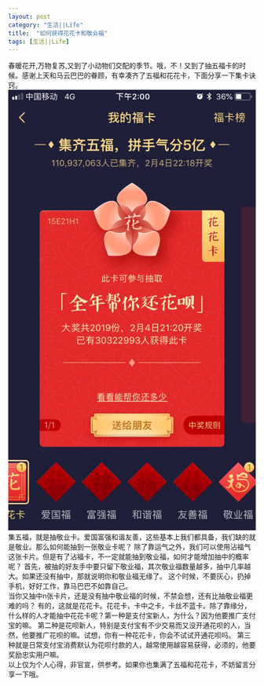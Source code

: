 ```yaml
---
layout: post
category: "生活||Life"
title:  "如何获得花花卡和敬业福"
tags: [生活||Life]
---
```

 春暖花开,万物复苏,又到了小动物们交配的季节。哦，不！又到了抽五福卡的时候。感谢上天和马云巴巴的眷顾，有幸凑齐了五福和花花卡，下面分享一下集卡诀窍。<BR>
 ![](/images/2018/5fu.jpg)<BR>
集五福，就是抽敬业卡。爱国富强和谐友善，这些基本上我们都具备，我们缺的就是敬业。那么如何能抽到一张敬业卡呢？
除了靠运气之外，我们可以使用沾福气这张卡片。但是有了沾福卡，不一定就能抽到敬业福，如何才能增加抽中的概率呢？
首先，被抽的好友手中要只留下敬业福，其次敬业福数量越多，抽中几率越大。如果还没有抽中，那就说明你和敬业福无缘了。
这个时候，不要灰心，扔掉手机，好好工作，靠马巴巴不如靠自己。<BR>
当你又抽中n张卡片，还是没有抽中敬业福的时候，不禁会想，还有比抽敬业福更难的吗？
有的，这就是花花卡。花花卡，卡中之卡，卡丝不蓝卡。除了靠缘分，什么样的人才能抽中花花卡呢？第一种是支付宝新人，为什么？因为他要推广支付宝的嘛。
第二种是花呗新人，特别是支付宝有不少交易而又没开通花呗的人，当然，他要推广花呗的嘛。试想，你有一种花花卡，你会不试试开通花呗吗。
第三种就是日常支付宝消费默认为花呗付款的人，越常使用越容易获得，必须的，他要奖励忠实用户嘛。<BR>
以上仅为个人心得，非官宣，供参考。如果你也集满了五福和花花卡，不妨留言分享一下哦。

